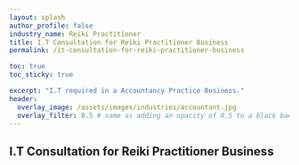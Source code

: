 ```yaml
---
layout: splash 
author_profile: false 
industry_name: Reiki Practitioner
title: I.T Consultation for Reiki Practitioner Business
permalink: /it-consultation-for-reiki-practitioner-business

toc: true
toc_sticky: true

excerpt: "I.T required in a Accountancy Practice Business."
header:
  overlay_image: /assets/images/industries/accountant.jpg
  overlay_filter: 0.5 # same as adding an opacity of 0.5 to a black background
---
```


## I.T Consultation for Reiki Practitioner Business
